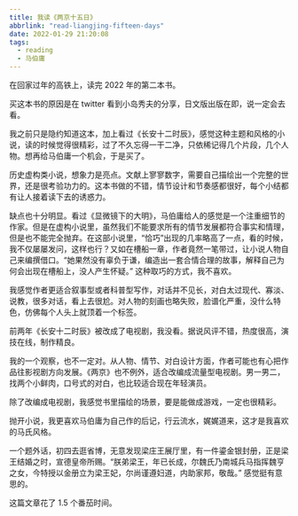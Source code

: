 ```yaml
---
title: 我读《两京十五日》
abbrlink: "read-liangjing-fifteen-days"
date: 2022-01-29 21:20:08
tags:
  - reading
  - 马伯庸
---
```


在回家过年的高铁上，读完 2022 年的第二本书。

买这本书的原因是在 twitter 看到小岛秀夫的分享，日文版出版在即，说一定会去看。

我之前只是隐约知道这本，加上看过《长安十二时辰》，感觉这种主题和风格的小说，读的时候觉得很精彩，过了不久忘得一干二净，只依稀记得几个片段，几个人物。想再给马伯庸一个机会，于是买了。

历史虚构类小说，想象力是亮点。文献上寥寥数字，需要自己描绘出一个完整的世界，还是很考验功力的。这本书做的不错，情节设计和节奏感都很好，每个小结都有让人接着读下去的诱惑力。

缺点也十分明显。看过《显微镜下的大明》，马伯庸给人的感觉是一个注重细节的作家。但是在虚构小说里，虽然我们不能要求所有的情节发展都符合事实和情理，但是也不能完全抛弃。在这部小说里，“恰巧”出现的几率略高了一点，看的时候，我不仅屡屡发问，这样也行？又如在槽船一章，作者竟然一笔带过，让小说人物自己来编撰借口。“她果然没有辜负于谦，编造出一套合情合理的故事，解释自己为何会出现在槽船上，没人产生怀疑。” 这种取巧的方式，我不喜欢。

我感觉作者更适合叙事型或者科普型写作，对话并不见长，对白太过现代、寡淡、说教，很多对话，看上去很尬。对人物的刻画也略失败，脸谱化严重，没什么特色，仿佛每个人头上就顶着一个标签。

前两年《长安十二时辰》被改成了电视剧，我没看。据说风评不错，热度很高，演技在线，制作精良。

我的一个观察，也不一定对。从人物、情节、对白设计方面，作者可能也有心把作品往影视剧方向发展。《两京》也不例外，适合改编成流量型电视剧。男一男二，找两个小鲜肉，口号式的对白，也比较适合现在年轻演员。

除了改编成电视剧，我感觉书里描绘的场景，要是能做成游戏，一定也很精彩。

抛开小说，我更喜欢马伯庸为自己作的后记，行云流水，娓娓道来，这才是我喜欢的马氏风格。

一个题外话，初四去逛省博，无意发现梁庄王展厅里，有一件鎏金银封册，正是梁王结婚之时，宣德皇帝所赐。“朕弟梁王，年已长成，尔魏氏乃南城兵马指挥魏亨之女，今特授以金册立为梁王妃，尔尚谨遵妇道，内助家邦，敬哉。” 感觉挺有意思的。

这篇文章花了 1.5 个番茄时间。
